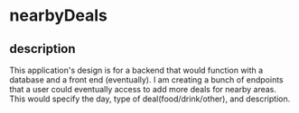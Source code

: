# nearbyDeals

## description
This application's design is for a backend that would function with a database and a front end (eventually).
I am creating a bunch of endpoints that a user could eventually access to add more deals for nearby areas. This would specify the day, type of deal(food/drink/other), and description.
